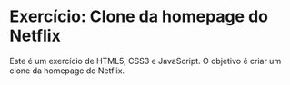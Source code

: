 # Exercício: Clone da homepage do Netflix

Este é um exercício de HTML5, CSS3 e JavaScript. O objetivo é criar um clone da homepage do Netflix.